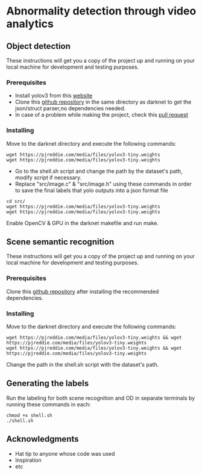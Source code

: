 # Abnormality detection through video analytics



## Object detection

These instructions will get you a copy of the project up and running on your local machine for development and testing purposes. 

### Prerequisites

* Install yolov3 from this [website](https://pjreddie.com/darknet/yolo/)
* Clone this [github repository](https://github.com/cesanta/frozen) in the same directory as darknet to get the json/struct parser,no dependencies needed.
* In case of a problem while making the project, check this [pull request](https://github.com/cesanta/frozen/pull/21)  

### Installing

Move to the darknet directory and execute the following commands:

```
wget https://pjreddie.com/media/files/yolov3-tiny.weights
wget https://pjreddie.com/media/files/yolov3-tiny.weights
```
* Go to the shell.sh script and change the path by the dataset's path, modify script if necessary.
* Replace "src/image.c" & "src/image.h" using these commands in order to save the final labels that yolo outputs into a json format file

```
cd src/
wget https://pjreddie.com/media/files/yolov3-tiny.weights
wget https://pjreddie.com/media/files/yolov3-tiny.weights
```

Enable OpenCV & GPU in the darknet makefile and run make.

## Scene semantic recognition

These instructions will get you a copy of the project up and running on your local machine for development and testing purposes. 

### Prerequisites

Clone this [github repository]( https://github.com/CSAILVision/places365) after installing the recommended dependencies.

### Installing

Move to the darknet directory and execute the following commands:

```
wget https://pjreddie.com/media/files/yolov3-tiny.weights && wget https://pjreddie.com/media/files/yolov3-tiny.weights 
wget https://pjreddie.com/media/files/yolov3-tiny.weights && wget https://pjreddie.com/media/files/yolov3-tiny.weights
```
Change the path in the shell.sh script with the dataset's path.


## Generating the labels

Run the labeling for both scene recognition and OD in separate terminals by running these commands in each:

```
chmod +x shell.sh
./shell.sh
```


## Acknowledgments

* Hat tip to anyone whose code was used
* Inspiration
* etc

